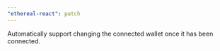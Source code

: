 ```yaml
---
"ethereal-react": patch
---
```


Automatically support changing the connected wallet once it has been connected.
